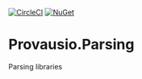 [![CircleCI](https://circleci.com/gh/jstafford5380/Provausio.Parsing.svg?style=svg)](https://circleci.com/gh/jstafford5380/Provausio.Parsing) [![NuGet](https://img.shields.io/badge/NuGet-Provausio.Parsing.Csv-green.svg)](https://www.nuget.org/packages/Provausio.Parsing.Csv/)

# Provausio.Parsing
Parsing libraries
